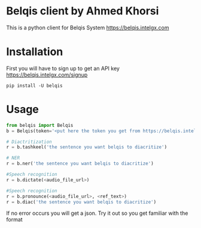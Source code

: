 # Belqis client by Ahmed Khorsi

This is a python client for Belqis System
https://belqis.intelgx.com


# Installation
First you will have to sign up to get an API key 
https://belqis.intelgx.com/signup

`pip install -U belqis`

# Usage

```python
from belqis import Belqis
b = Belqis(token='<put here the token you get from https://belqis.intelgx.com/dashboard>')

# Diactritization
r = b.tashkeel('the sentence you want belqis to diacritize')

# NER
r = b.ner('the sentence you want belqis to diacritize')

#Speech recognition
r = b.dictate(<audio_file_url>)

#Speech recognition
r = b.pronounce(<audio_file_url>, <ref_text>)
r = b.diac('the sentence you want belqis to diacritize')
```

If no error occurs you will get a json. Try it out so you get familiar with the format
